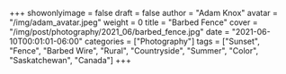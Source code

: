 +++
showonlyimage = false
draft = false
author = "Adam Knox"
avatar = "/img/adam_avatar.jpeg"
weight = 0
title = "Barbed Fence"
cover = "/img/post/photography/2021_06/barbed_fence.jpg"
date = "2021-06-10T00:01:01-06:00"
categories = ["Photography"]
tags = ["Sunset", "Fence", "Barbed Wire", "Rural", "Countryside", "Summer", "Color", "Saskatchewan", "Canada"]
+++
<!--more-->

